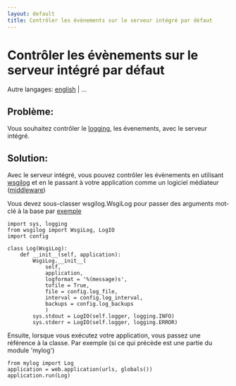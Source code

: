 ```yaml
---
layout: default
title: Contrôler les évènements sur le serveur intégré par défaut
---
```


# Contrôler les évènements sur le serveur intégré par défaut

Autre langages: [english](/../logging) | ...

## Problème:

Vous souhaitez contrôler le [logging](http://www.jmdoudoux.fr/java/dej/chap026.htm#logging-1), les évenements,  avec le serveur intégré.

## Solution:

Avec le serveur intégré, vous pouvez contrôler les évènements en utilisant [wsgilog](http://pypi.python.org/pypi/wsgilog/) et en le passant à votre application comme un logiciel médiateur ([middleware](http://fr.wikipedia.org/wiki/Middleware))

Vous devez sous-classer wsgilog.WsgiLog pour passer des arguments mot-clé à la base par [exemple](http://github.com/harryf/urldammit/blob/234bcaae6deb65240e64ee3199213712ed62883a/dammit/log.py)

    import sys, logging
    from wsgilog import WsgiLog, LogIO
    import config

    class Log(WsgiLog):
        def __init__(self, application):
            WsgiLog.__init__(
                self,
                application,
                logformat = '%(message)s',
                tofile = True,
                file = config.log_file,
                interval = config.log_interval,
                backups = config.log_backups
                )
            sys.stdout = LogIO(self.logger, logging.INFO)
            sys.stderr = LogIO(self.logger, logging.ERROR)

Ensuite, lorsque vous exécutez votre application, vous passez une référence à la classe. Par exemple (si ce qui précède est une partie du module 'mylog')

    from mylog import Log
    application = web.application(urls, globals())
    application.run(Log)
